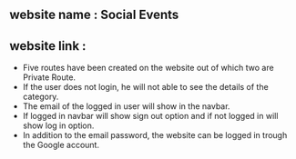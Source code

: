 ## website name : Social Events
## website link : 

* Five routes have been created on the website out of which two are Private Route.
* If the user does not login, he will not able to see the details of the category.
* The email of the logged in user will show in the navbar.
* If logged in navbar will show sign out option and if not logged in will show log in option.
* In addition to the email password, the website can be logged in trough the Google account.